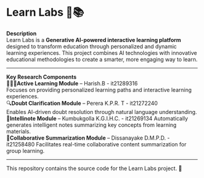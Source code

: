 # Learn Labs 🚀📚  

**Description**  
Learn Labs is a **Generative AI-powered interactive learning platform** designed to transform education through personalized and dynamic learning experiences. This project combines  AI technologies with innovative educational methodologies to create a smarter, more engaging way to learn.  

---  

**Key Research Components**  
🤹🏻‍♂️**Active Learning Module** – Harish.B - it21289316   
  Focuses on providing personalized learning paths and interactive learning experiences.  
🔍**Doubt Clarification Module** – Perera K.P.R. T - it21272240   
  Enables AI-driven doubt resolution through natural language understanding.  
📑**Intellinote Module** – Kumbukgolla K.G.I.H.C. - it21269134 
  Automatically generates intelligent notes summarizing key concepts from learning materials.  
👥**Collaborative Summarization Module** – Dissanayake D.M.P.D. - it21258480 
Facilitates real-time collaborative content summarization for group learning.  

---  
This repository contains the source code for the Learn Labs project. 🚀  
